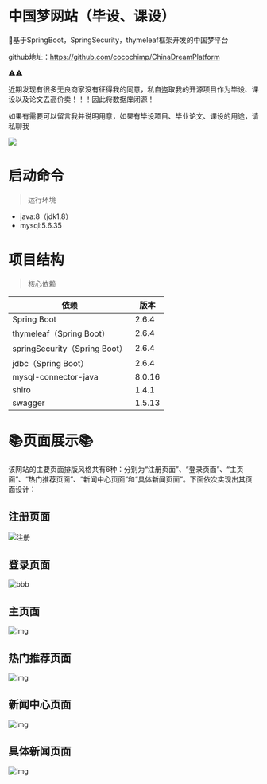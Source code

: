 # 中国梦网站（毕设、课设）

📙基于SpringBoot，SpringSecurity，thymeleaf框架开发的中国梦平台

github地址：https://github.com/cocochimp/ChinaDreamPlatform

⚠⚠

近期发现有很多无良商家没有征得我的同意，私自盗取我的开源项目作为毕设、课设以及论文去高价卖！！！因此将数据库闭源！

如果有需要可以留言我并说明用意，如果有毕设项目、毕业论文、课设的用途，请私聊我

![](https://cocochimp-img.oss-cn-beijing.aliyuncs.com/img/13.png)



# 启动命令

> 运行环境

- java:8（jdk1.8）
- mysql:5.6.35



# 项目结构

> 核心依赖

| 依赖                          | 版本   |
| ----------------------------- | ------ |
| Spring Boot                   | 2.6.4  |
| thymeleaf（Spring Boot）      | 2.6.4  |
| springSecurity（Spring Boot） | 2.6.4  |
| jdbc（Spring Boot）           | 2.6.4  |
| mysql-connector-java          | 8.0.16 |
| shiro                         | 1.4.1  |
| swagger                       | 1.5.13 |



# 📚页面展示📚

该网站的主要页面排版风格共有6种：分别为“注册页面”、“登录页面”、“主页面”、“热门推荐页面”、“新闻中心页面”和“具体新闻页面”。下面依次实现出其页面设计：

## 注册页面

![注册](https://cocochimp-markdown-img.oss-cn-beijing.aliyuncs.com/save/注册.png)

 

## 登录页面

![bbb](https://cocochimp-markdown-img.oss-cn-beijing.aliyuncs.com/save/bbb.png)

 

## 主页面

![img](https://cocochimp-markdown-img.oss-cn-beijing.aliyuncs.com/clip_image040.gif)



## 热门推荐页面

![img](https://cocochimp-markdown-img.oss-cn-beijing.aliyuncs.com/clip_image042.gif)

 

## 新闻中心页面

![img](https://cocochimp-markdown-img.oss-cn-beijing.aliyuncs.com/clip_image044.jpg)



## 具体新闻页面

![img](https://cocochimp-markdown-img.oss-cn-beijing.aliyuncs.com/clip_image046.jpg)



